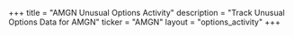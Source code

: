 +++
title = "AMGN Unusual Options Activity"
description = "Track Unusual Options Data for AMGN"
ticker = "AMGN"
layout = "options_activity"
+++


